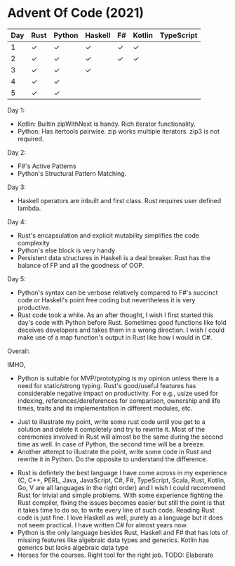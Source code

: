 # Advent Of Code (2021) 

| Day | Rust      | Python    | Haskell  | F#       | Kotlin    | TypeScript    | 
|-----|-----------|-----------|----------|----------|-----------|---------------|
| 1   | &#10003;  | &#10003;  | &#10003; | &#10003; | &#10003;  |               |
| 2   | &#10003;  | &#10003;  | &#10003; | &#10003; | &#10003;  |               |
| 3   | &#10003;  | &#10003;  | &#10003; |          |           |               |
| 4   | &#10003;  | &#10003;  |          |          |           |               |
| 5   | &#10003;  | &#10003;  |          |          |           |               |

Day 1:
* Kotlin: Builtin zipWithNext is handy. Rich iterator functionality.
* Python: Has itertools pairwise. zip works multiple iterators. zip3 is not required.

Day 2:
* F#'s Active Patterns
* Python's Structural Pattern Matching.

Day 3:
* Haskell operators are inbuilt and first class. Rust requires user defined lambda.

Day 4:
* Rust's encapsulation and explicit mutability simplifies the code complexity
* Python's else block is very handy
* Persistent data structures in Haskell is a deal breaker. Rust has the balance of FP and all the goodness of OOP. 

Day 5:
* Python's syntax can be verbose relatively compared to F#'s succinct code or Haskell's point free coding but nevertheless it is very productive. 
* Rust code took a while. As an after thought, I wish I first started this day's code with Python before Rust. Sometimes good functions like fold deceives developers and takes them in a wrong direction. I wish I could make use of a map function's output in Rust like how I would in C#.

Overall:

IMHO,

* Python is suitable for MVP/prototyping is my opinion unless there is a need for static/strong typing. Rust's good/useful features has considerable negative impact on productivity. For e.g., usize used for indexing, references/dereferences for comparison, ownership and life times, traits and its implementation in different modules, etc. 
- Just to illustrate my point, write some rust code until you get to a solution and delete it completely and try to rewrite it. Most of the ceremonies involved in Rust will almost be the same during the second time as well. In case of Python, the second time will be a breeze. 
- Another attempt to illustrate the point, write some code in Rust and rewrite it in Python. Do the opposite to understand the difference.
* Rust is defintely the best language I have come across in my experience (C, C++, PERL, Java, JavaScript, C#, F#, TypeScript, Scala, Rust, Kotlin, Go, V are all languages in the right order) and I wish I could recommend Rust for trivial and simple problems. With some experience fighting the Rust compiler, fixing the issues becomes easier but still the point is that it takes time to do so, to write every line of such code. Reading Rust code is just fine. I love Haskell as well, purely as a language but it does not seem practical. I have written C# for almost years now. 
* Python is the only language besides Rust, Haskell and F# that has lots of missing features like algebraic data types and generics. Kotlin has generics but lacks algebraic data type
* Horses for the courses. Right tool for the right job. TODO: Elaborate
